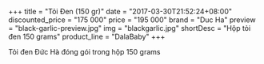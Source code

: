 +++
title = "Tỏi Đen (150 gr)"
date = "2017-03-30T21:52:24+08:00"
discounted_price = "175 000"
price = "195 000"
brand = "Duc Ha"
preview = "black-garlic-preview.jpg"
img = "blackgarlic.jpg"
shortDesc = "Hộp tỏi đen 150 grams"
product_line = "DalaBaby"
+++

Tỏi đen Đức Hà đóng gói trong hộp 150 grams